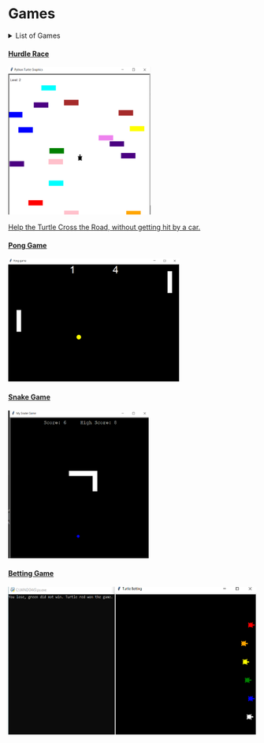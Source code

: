 # Games

  <details>
  <summary>List of Games</summary>
  <ul>
  <li><a href="#hurdle">Hurdle Race</li>
   <li><a href="#pong">Pong Game</li>
   <li><a href="#snake">Snake Game</li>
   <li><a href="#bet">Betting Game</li>
  </ul>
  </details>
<h4 id="hurdle"> Hurdle Race</h4>
<img src="Hurdle Race/Hurdle_Race.png" height="300">
<p>Help the Turtle Cross the Road, without getting hit by a car.</p>

<h4 id="pong"> Pong Game</h4>
<img src="Hit the Ball/Hit_the_ball.png" height="250">
<h4 id="snake"> Snake Game</h4>
<img src="Snake Game/Snake Game.png" height="300">
<h4 id="bet"> Betting Game</h4>
<img src="Try a Bet/Betting.png" height="300">
